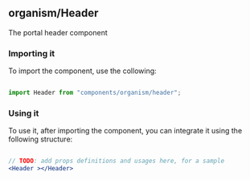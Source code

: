 ## organism/Header

The portal header component

### Importing it

To import the component, use the collowing:

```js

import Header from "components/organism/header";

```

### Using it

To use it, after importing the component, you can integrate it using the following structure:

```jsx

// TODO: add props definitions and usages here, for a sample
<Header ></Header>

```